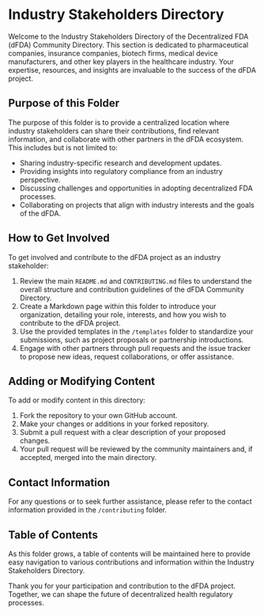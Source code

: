 # Industry Stakeholders Directory

Welcome to the Industry Stakeholders Directory of the Decentralized FDA (dFDA) Community Directory. This section is dedicated to pharmaceutical companies, insurance companies, biotech firms, medical device manufacturers, and other key players in the healthcare industry. Your expertise, resources, and insights are invaluable to the success of the dFDA project.

## Purpose of this Folder

The purpose of this folder is to provide a centralized location where industry stakeholders can share their contributions, find relevant information, and collaborate with other partners in the dFDA ecosystem. This includes but is not limited to:

- Sharing industry-specific research and development updates.
- Providing insights into regulatory compliance from an industry perspective.
- Discussing challenges and opportunities in adopting decentralized FDA processes.
- Collaborating on projects that align with industry interests and the goals of the dFDA.

## How to Get Involved

To get involved and contribute to the dFDA project as an industry stakeholder:

1. Review the main `README.md` and `CONTRIBUTING.md` files to understand the overall structure and contribution guidelines of the dFDA Community Directory.
2. Create a Markdown page within this folder to introduce your organization, detailing your role, interests, and how you wish to contribute to the dFDA project.
3. Use the provided templates in the `/templates` folder to standardize your submissions, such as project proposals or partnership introductions.
4. Engage with other partners through pull requests and the issue tracker to propose new ideas, request collaborations, or offer assistance.

## Adding or Modifying Content

To add or modify content in this directory:

1. Fork the repository to your own GitHub account.
2. Make your changes or additions in your forked repository.
3. Submit a pull request with a clear description of your proposed changes.
4. Your pull request will be reviewed by the community maintainers and, if accepted, merged into the main directory.

## Contact Information

For any questions or to seek further assistance, please refer to the contact information provided in the `/contributing` folder.

## Table of Contents

As this folder grows, a table of contents will be maintained here to provide easy navigation to various contributions and information within the Industry Stakeholders Directory.

Thank you for your participation and contribution to the dFDA project. Together, we can shape the future of decentralized health regulatory processes.

